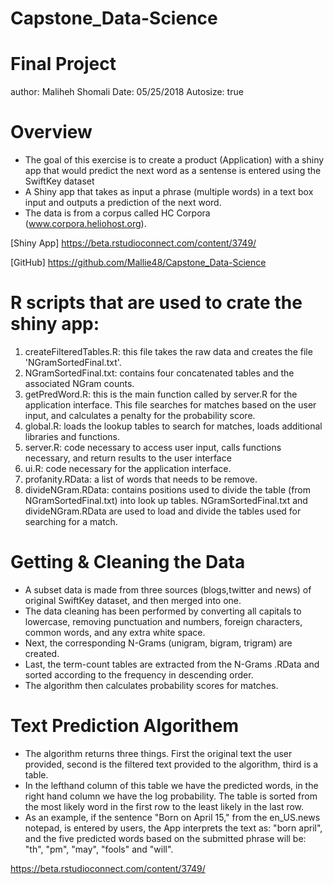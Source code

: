 # Capstone_Data-Science
# Final Project
author: Maliheh Shomali
Date: 05/25/2018 
Autosize: true

# Overview 
- The goal of this exercise is to create a product (Application) with a shiny app that would predict the next word as a sentense is entered  using the SwiftKey dataset
- A Shiny app that takes as input a phrase (multiple words) in a text box input and outputs a prediction of the next word.
- The data is from a corpus called HC Corpora (www.corpora.heliohost.org).

[Shiny App] https://beta.rstudioconnect.com/content/3749/

[GitHub] https://github.com/Mallie48/Capstone_Data-Science 

# R scripts that are used to crate the shiny app:
1) createFilteredTables.R: this file takes the raw data and creates the file 'NGramSortedFinal.txt'. 
2) NGramSortedFinal.txt: contains four concatenated tables and the associated NGram counts.
3) getPredWord.R: this is the main function called by server.R for the application interface. This file searches for matches based on the user input, and calculates a penalty for the probability score.
4) global.R: loads the lookup tables to search for matches, loads additional libraries and functions.
5) server.R: code necessary to access user input, calls functions necessary, and return results to the user interface
6) ui.R: code necessary for the application interface. 
7) profanity.RData: a list of words that needs to be remove.
8) divideNGram.RData: contains positions used to divide the table (from NGramSortedFinal.txt) into look up tables. NGramSortedFinal.txt and divideNGram.RData are used to load and divide the tables used for searching for a match.

# Getting & Cleaning the Data
- A subset data is made from three sources (blogs,twitter and news) of original SwiftKey dataset, and then merged into one. 
- The data cleaning has been performed by converting all capitals to lowercase, removing punctuation and numbers, foreign characters, common words, and any extra white space.
- Next, the corresponding N-Grams (unigram, bigram, trigram) are  created.
- Last, the term-count tables are extracted from the N-Grams .RData and sorted according to the frequency in descending order. 
- The algorithm then calculates probability scores for matches. 

# Text Prediction Algorithem
- The algorithm returns three things. First the original text the user provided, second is the filtered text provided to the algorithm, third is a table. 
- In the lefthand column of this table we have the predicted words, in the right hand column we have the log probability. The table is sorted from the most likely word in the first row to the least likely in the last row.
- As an example, if the sentence "Born on April 15," from the en_US.news notepad, is entered by users, the App interprets the text as: "born april", and the five predicted words based on the submitted phrase will be: "th", "pm", "may", "fools" and "will".

https://beta.rstudioconnect.com/content/3749/
